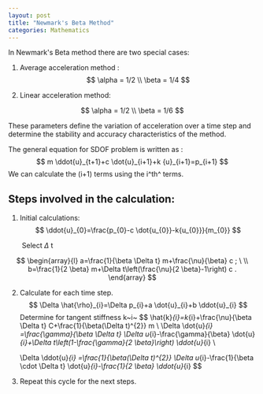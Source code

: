 ```yaml
---
layout: post
title: "Newmark's Beta Method"
categories: Mathematics
---
```


In Newmark's Beta method there are two special cases:

1. Average acceleration method : 
   $$
   \alpha = 1/2 \\
   \beta  = 1/4
   $$
   

2. Linear acceleration method: 

$$
\alpha = 1/2 \\
\beta  = 1/6
$$

These parameters define the variation of acceleration over a time step and determine the stability and accuracy characteristics of the method. 

The general equation for SDOF problem  is written as :
$$
m \ddot{u}_{t+1}+c \dot{u}_{i+1}+k {u}_{i+1}=p_{i+1}
$$
We can calculate the (i+1) terms using the i^th^ terms.

## Steps involved in the calculation:

1. Initial calculations:
   $$
   \ddot{u}_{0}=\frac{p_{0}-c \dot{u_{0}}-k{u_{0}}}{m_{0}}
   $$
   

   ​			Select $\Delta$ t

$$
\begin{array}{l}
a=\frac{1}{\beta \Delta t} m+\frac{\nu}{\beta} c ; \ \\
b=\frac{1}{2 \beta} m+\Delta t\left(\frac{\nu}{2 \beta}-1\right) c .
\end{array}
$$

2. Calculate for each time step.
   $$
   \Delta \hat{\rho}_{i}=\Delta p_{i}+a \dot{u}_{i}+b \ddot{u}_{i}
   $$
   Determine for tangent stiffness k~i~
   $$
   \hat{k}_{i}=k_{i}+\frac{\nu}{\beta \Delta t} C+\frac{1}{\beta(\Delta t)^{2}} m
   \\
   \Delta \dot{u}_{i} =\frac{\gamma}{\beta \Delta t} \Delta u_{i}-\frac{\gamma}{\beta} \dot{u}_{i}+\Delta t\left(1-\frac{\gamma}{2 \beta}\right) \ddot{u}_{i}
   \\
   
   \Delta \ddot{u}_{i} =\frac{1}{\beta(\Delta t)^{2}} \Delta u_{i}-\frac{1}{\beta \cdot \Delta t} \dot{u}_{i}-\frac{1}{2 \beta} \ddot{u}_{i}
   $$
   

3. Repeat this cycle for the next steps. 

